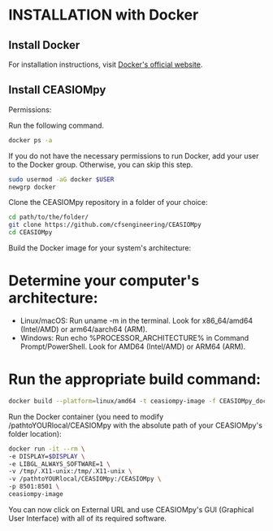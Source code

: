 # INSTALLATION with Docker

## Install Docker

For installation instructions, visit [Docker's official website](https://docs.docker.com/get-started/get-docker/).

## Install CEASIOMpy

Permissions:

Run the following command.

```bash
docker ps -a
```

If you do not have the necessary permissions to run Docker, add your user to the Docker group. Otherwise, you can skip this step.

```bash
sudo usermod -aG docker $USER
newgrp docker
```

Clone the CEASIOMpy repository in a folder of your choice:

```bash
cd path/to/the/folder/
git clone https://github.com/cfsengineering/CEASIOMpy
cd CEASIOMpy
```

Build the Docker image for your system's architecture:

# Determine your computer's architecture:

- Linux/macOS: Run uname -m in the terminal. Look for x86_64/amd64 (Intel/AMD) or arm64/aarch64 (ARM).
- Windows: Run echo %PROCESSOR_ARCHITECTURE% in Command Prompt/PowerShell. Look for AMD64 (Intel/AMD) or ARM64 (ARM).

# Run the appropriate build command:
```bash
docker build --platform=linux/amd64 -t ceasiompy-image -f CEASIOMpy_docker_Installation .
```

Run the Docker container (you need to modify /pathtoYOURlocal/CEASIOMpy with the absolute path of your CEASIOMpy's folder location):

```bash
docker run -it --rm \
-e DISPLAY=$DISPLAY \
-e LIBGL_ALWAYS_SOFTWARE=1 \
-v /tmp/.X11-unix:/tmp/.X11-unix \
-v /pathtoYOURlocal/CEASIOMpy:/CEASIOMpy \
-p 8501:8501 \
ceasiompy-image
```

You can now click on External URL and use CEASIOMpy's GUI (Graphical User Interface) with all of its required software.